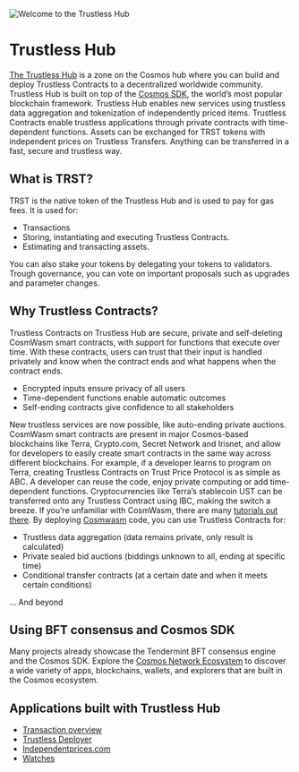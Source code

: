![Welcome to the Trustless Hub](./images/transfer.png)

# Trustless Hub

[The Trustless Hub](https://github.com/trstlabs/trst) is a zone on the Cosmos hub where you can build and deploy Trustless Contracts to a decentralized worldwide community. Trustless Hub is built on top of the [Cosmos SDK](https://docs.cosmos.network), the world’s most popular blockchain framework. Trustless Hub enables new services using trustless data aggregation and tokenization of independently priced items. Trustless Contracts enable trustless applications through private contracts with time-dependent functions. Assets can be exchanged for TRST tokens with independent prices on Trustless Transfers. Anything can be transferred in a fast, secure and trustless way.

## What is TRST?

TRST is the native token of the Trustless Hub and is used to pay for gas fees. It is used for:

* Transactions
* Storing, instantiating and executing Trustless Contracts. 
* Estimating and transacting assets. 

You can also stake your tokens by delegating your tokens to validators. Trough governance, you can vote on important proposals such as upgrades and parameter changes. 


## Why Trustless Contracts?
Trustless Contracts on Trustless Hub are secure, private and self-deleting CosmWasm smart contracts, with support for functions that execute over time. With these contracts, users can trust that their input is handled privately and know when the contract ends and what happens when the contract ends.
* Encrypted inputs ensure privacy of all users
* Time-dependent functions enable automatic outcomes
* Self-ending contracts give confidence to all stakeholders

New trustless services are now possible, like auto-ending private auctions. CosmWasm smart contracts are present in major Cosmos-based blockchains like Terra, Crypto.com, Secret Network and Irisnet, and allow for developers to easily create smart contracts in the same way across different blockchains. For example, if a developer learns to program on Terra, creating Trustless Contracts on Trust Price Protocol is as simple as ABC. A developer can reuse the code, enjoy private computing or add time-dependent functions. Cryptocurrencies like Terra’s stablecoin UST can be transferred onto any Trustless Contract using IBC, making the switch a breeze. If you’re unfamiliar with CosmWasm, there are many [tutorials out there](https://www.youtube.com/results?search_query=CosmWasm).
By deploying [Cosmwasm](https://cosmwasm.com/) code, you can use Trustless Contracts for:

* Trustless data aggregation (data remains private, only result is calculated)
* Private sealed bid auctions (biddings unknown to all, ending at specific time)
* Conditional transfer contracts (at a certain date and when it meets certain conditions)

… And beyond 


## Using BFT consensus and Cosmos SDK

Many projects already showcase the Tendermint BFT consensus engine and the Cosmos SDK. Explore the [Cosmos Network Ecosystem](https://cosmos.network/ecosystem/apps) to discover a wide variety of apps, blockchains, wallets, and explorers that are built in the Cosmos ecosystem.

## Applications built with Trustless Hub

* [Transaction overview ](https://deploy.trustlesshub.com)
* [Trustless Deployer](https://deploy.trustlesshub.com)
* [Independentprices.com](https://www.independentprices.com)
* [Watches](https://watches.independentprices.com)
